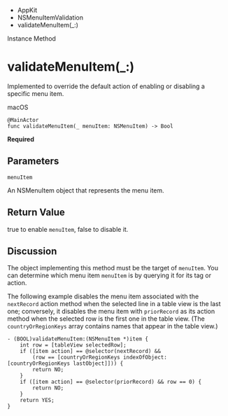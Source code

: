 

- AppKit
- NSMenuItemValidation
-  validateMenuItem(\_:) 

Instance Method

# validateMenuItem(\_:)

Implemented to override the default action of enabling or disabling a specific menu item.

macOS

``` source
@MainActor
func validateMenuItem(_ menuItem: NSMenuItem) -> Bool
```

**Required**

## Parameters 

`menuItem`  

An NSMenuItem object that represents the menu item.

## Return Value

true to enable `menuItem`, false to disable it.

## Discussion

The object implementing this method must be the target of `menuItem`. You can determine which menu item `menuItem` is by querying it for its tag or action.

The following example disables the menu item associated with the `nextRecord` action method when the selected line in a table view is the last one; conversely, it disables the menu item with `priorRecord` as its action method when the selected row is the first one in the table view. (The `countryOrRegionKeys` array contains names that appear in the table view.)

```
- (BOOL)validateMenuItem:(NSMenuItem *)item {
    int row = [tableView selectedRow];
    if ([item action] == @selector(nextRecord) &&
        (row == [countryOrRegionKeys indexOfObject:[countryOrRegionKeys lastObject]])) {
        return NO;
    }
    if ([item action] == @selector(priorRecord) && row == 0) {
        return NO;
    }
    return YES;
}
```

